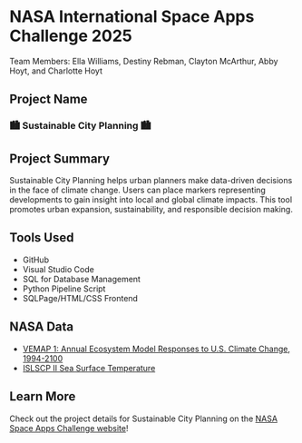 # NASA International Space Apps Challenge 2025
Team Members: Ella Williams, Destiny Rebman, Clayton McArthur, Abby Hoyt, and Charlotte Hoyt

## Project Name
### 🏙️ Sustainable City Planning 🏙️

## Project Summary
Sustainable City Planning helps urban planners make data-driven decisions in the face of climate change. Users can place markers representing developments to gain insight into local and global climate impacts. This tool promotes urban expansion, sustainability, and responsible decision making. 

## Tools Used
- GitHub
- Visual Studio Code
- SQL for Database Management
- Python Pipeline Script
- SQLPage/HTML/CSS Frontend

## NASA Data
- [VEMAP 1: Annual Ecosystem Model Responses to U.S. Climate Change, 1994-2100](https://data.nasa.gov/dataset/vemap-2-annual-ecosystem-model-responses-to-u-s-climate-change-1994-2100-d0d2c)
- [ISLSCP II Sea Surface Temperature](https://data.nasa.gov/dataset/islscp-ii-sea-surface-temperature-f12a2)

## Learn More
Check out the project details for Sustainable City Planning on the [NASA Space Apps Challenge website](https://www.spaceappschallenge.org/2025/find-a-team/reach/?tab=project)!
